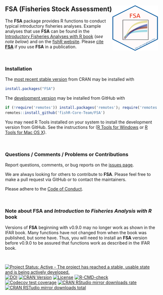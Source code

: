 &nbsp;

## FSA (Fisheries Stock Assessment)  <img src="man/figures/logo.png" align="right" height="150" width="150" />

The **FSA** package provides R functions to conduct typical introductory fisheries analyses. Example analyses that use **FSA** can be found in the [Introductory Fisheries Analyses with R book](https://fishr-core-team.github.io/fishR/pages/books.html#introductory-fisheries-analyses-with-r) (*see note below*) and on the [fishR website](https://fishr-core-team.github.io/fishR/). Please [cite **FSA**](https://fishr-core-team.github.io/FSA//authors.html) if you use **FSA** in a publication.

&nbsp;

### Installation
The [most recent stable version](https://cloud.r-project.org/package=FSA) from CRAN may be installed with

```r
install.packages("FSA")
```

The [development version](https://github.com/fishR-Core-Team/FSA) may be installed from GitHub with

```r
if (!require('remotes')) install.packages('remotes'); require('remotes')
remotes::install_github('fishR-Core-Team/FSA')
```

You may need R Tools installed on your system to install the development version from GitHub. See the instructions for ([R Tools for Windows](https://cran.r-project.org/bin/windows/Rtools/) or [R Tools for Mac OS X](https://cran.r-project.org/bin/macosx/tools/)).

&nbsp;

### Questions / Comments / Problems or Contributions
Report questions, comments, or bug reports on the [issues page](https://github.com/fishR-Core-Team/FSA/issues).

We are always looking for others to contribute to **FSA**. Please feel free to make a pull request via GitHub or to contact the maintainers.

Please adhere to the [Code of Conduct](https://fishr-core-team.github.io/FSA/CODE_OF_CONDUCT.html).

&nbsp;

### Note about **FSA** and *Introduction to Fisheries Analysis with R* book
Versions of **FSA** beginning with v0.9.0 may no longer work as shown in the IFAR book. Many functions have not changed from when the book was published, but some have. Thus, you will need to install an **FSA** version before v0.9.0 to be assured that functions work as described in the IFAR book.


&nbsp;

[![Project Status: Active - The project has reached a stable, usable state and is being actively developed.](http://www.repostatus.org/badges/latest/active.svg)](http://www.repostatus.org/#active)
[![DOI](https://zenodo.org/badge/18348400.svg)](https://zenodo.org/badge/latestdoi/18348400)
[![CRAN Version](http://www.r-pkg.org/badges/version/FSA)](http://www.r-pkg.org/pkg/FSA)
[![License](http://img.shields.io/badge/license-GPL%20%28%3E=%202%29-brightgreen.svg?style=flat)](http://www.gnu.org/licenses/gpl-2.0.html)
[![R-CMD-check](https://github.com/fishR-Core-Team/FSA/workflows/R-CMD-check/badge.svg)](https://github.com/fishR-Core-Team/FSA/actions)
[![Codecov test coverage](https://codecov.io/gh/fishR-Core-Team/FSA/branch/master/graph/badge.svg)](https://codecov.io/gh/fishR-Core-Team/FSA?branch=master)
[![CRAN RStudio mirror downloads rate](http://cranlogs.r-pkg.org/badges/FSA)
![CRAN RSTudio mirror downloads total](http://cranlogs.r-pkg.org/badges/grand-total/FSA)](http://www.r-pkg.org/pkg/FSA)

